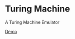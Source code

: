# Turing Machine

A Turing Machine Emulator

[Demo](https://d3lo92uftxhq1a.cloudfront.net/turing-machine/)
